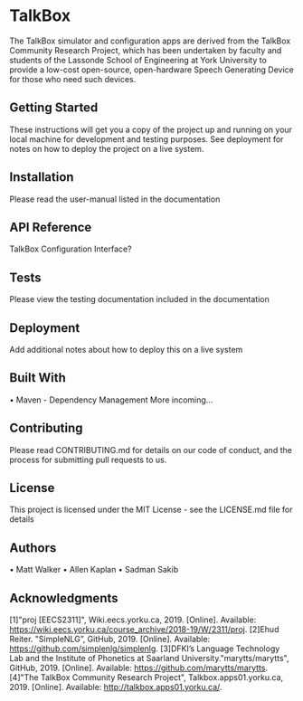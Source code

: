 # TalkBox
The TalkBox simulator and configuration apps are derived from the TalkBox Community Research Project, which has been undertaken by faculty and students of the Lassonde School of Engineering at York University to provide a low-cost open-source, open-hardware Speech Generating Device for those who need such devices. 

## Getting Started
These instructions will get you a copy of the project up and running on your local machine for development and testing purposes. See deployment for notes on how to deploy the project on a live system.

## Installation
Please read the user-manual listed in the documentation

## API Reference
TalkBox Configuration Interface?

## Tests
Please view the testing documentation included in the documentation

## Deployment
Add additional notes about how to deploy this on a live system

## Built With
•	Maven - Dependency Management
More incoming...

## Contributing
Please read CONTRIBUTING.md for details on our code of conduct, and the process for submitting pull requests to us.

## License
This project is licensed under the MIT License - see the LICENSE.md file for details

## Authors
•	Matt Walker 
•	Allen Kaplan
•	Sadman Sakib

## Acknowledgments
[1]"proj [EECS2311]", Wiki.eecs.yorku.ca, 2019. [Online]. 
Available: https://wiki.eecs.yorku.ca/course_archive/2018-19/W/2311/proj.
[2]Ehud Reiter. "SimpleNLG”, GitHub, 2019. [Online]. 
Available: https://github.com/simplenlg/simplenlg. 
[3]DFKI’s Language Technology Lab and the Institute of Phonetics at Saarland University."marytts/marytts", GitHub, 2019. [Online]. 
Available: https://github.com/marytts/marytts.
[4]"The TalkBox Community Research Project", Talkbox.apps01.yorku.ca, 2019. [Online]. 
Available: http://talkbox.apps01.yorku.ca/.

